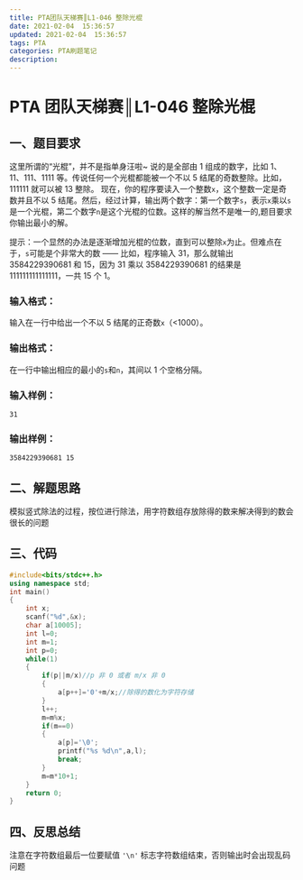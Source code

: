 ```yaml
---
title: PTA团队天梯赛║L1-046 整除光棍
date: 2021-02-04  15:36:57
updated: 2021-02-04  15:36:57
tags: PTA
categories: PTA刷题笔记
description:
---
```


# PTA 团队天梯赛║L1-046 **整除光棍**

## 一、题目要求

这里所谓的“光棍”，并不是指单身汪啦~ 说的是全部由 1 组成的数字，比如 1、11、111、1111 等。传说任何一个光棍都能被一个不以 5 结尾的奇数整除。比如，111111 就可以被 13 整除。 现在，你的程序要读入一个整数`x`，这个整数一定是奇数并且不以 5 结尾。然后，经过计算，输出两个数字：第一个数字`s`，表示`x`乘以`s`是一个光棍，第二个数字`n`是这个光棍的位数。这样的解当然不是唯一的,题目要求你输出最小的解。

提示：一个显然的办法是逐渐增加光棍的位数，直到可以整除`x`为止。但难点在于，`s`可能是个非常大的数 —— 比如，程序输入 31，那么就输出 3584229390681 和 15，因为 31 乘以 3584229390681 的结果是 111111111111111，一共 15 个 1。

### 输入格式：

输入在一行中给出一个不以 5 结尾的正奇数`x`（<1000）。

### 输出格式：

在一行中输出相应的最小的`s`和`n`，其间以 1 个空格分隔。

### 输入样例：

```in
31
```

### 输出样例：

```out
3584229390681 15
```

## 二、解题思路

模拟竖式除法的过程，按位进行除法，用字符数组存放除得的数来解决得到的数会很长的问题

## 三、代码

```cpp
#include<bits/stdc++.h>
using namespace std;
int main()
{
    int x;
    scanf("%d",&x);
    char a[10005];
    int l=0;
    int m=1;
    int p=0;
    while(1)
    {
        if(p||m/x)//p 非 0 或者 m/x 非 0
        {
            a[p++]='0'+m/x;//除得的数化为字符存储
        }
        l++;
        m=m%x;
        if(m==0)
        {
            a[p]='\0';
            printf("%s %d\n",a,l);
            break;
        }
        m=m*10+1;
    }
    return 0;
}
```

## 四、反思总结

注意在字符数组最后一位要赋值 `'\n'` 标志字符数组结束，否则输出时会出现乱码问题